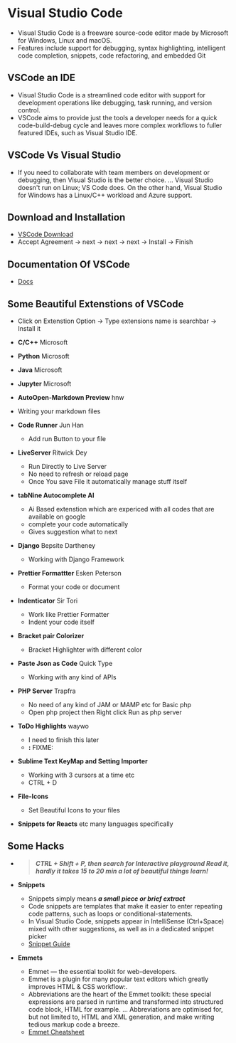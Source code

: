 # Visual Studio Code
 * Visual Studio Code is a freeware source-code editor made by Microsoft for Windows, Linux and macOS.
 * Features include support for debugging, syntax highlighting, intelligent code completion, snippets, code refactoring, and embedded Git
 
## VSCode an IDE
 - Visual Studio Code is a streamlined code editor with support for development operations like debugging, task running, and version control. 
 - VSCode aims to provide just the tools a developer needs for a quick code-build-debug cycle and leaves more complex workflows to fuller featured IDEs, such as Visual Studio IDE.
 
## VSCode Vs Visual Studio
 - If you need to collaborate with team members on development or debugging, then Visual Studio is the better choice. ... Visual Studio doesn't run on Linux; VS Code does. On the other hand, Visual Studio for Windows has a Linux/C++ workload and Azure support.
 
## Download and Installation
 - [VSCode Download](https://code.visualstudio.com/download)
 - Accept Agreement -> next -> next -> next -> Install -> Finish
 
## Documentation Of VSCode
 - [Docs](https://code.visualstudio.com/docs)

## Some Beautiful Extenstions of VSCode
 - Click on Extenstion Option -> Type extensions name is searchbar -> Install it
 *  **C/C++** Microsoft

 *  **Python** Microsoft

 *  **Java** Microsoft
 
 *  **Jupyter** Microsoft
 
 *  **AutoOpen-Markdown Preview** hnw
   - Writing your markdown files
 
 *  **Code Runner** Jun Han
    - Add run Button to your file

 *  **LiveServer** Ritwick Dey
    - Run Directly to Live Server
    - No need to refresh or reload page
    - Once You save File it automatically manage stuff itself
 
 *  **tabNine Autocomplete AI**
    - Ai Based extenstion which are expericed with all codes that are available on google
    - complete your code automatically
    - Gives suggestion what to next 
 
 *  **Django** Bepsite Dartheney
    - Working with Django Framework
 
 *  **Prettier Formattter** Esken Peterson
    - Format your code or document
 
 *  **Indenticator** Sir Tori
    - Work like Prettier Formatter
    - Indent your code itself
 
 *  **Bracket pair Colorizer**
    - Bracket Highlighter with different color
 
 *  **Paste Json as Code** Quick Type
    - Working with any kind of APIs
 
 * **PHP Server** Trapfra
    - No need of any kind of JAM or MAMP etc for Basic php
    - Open php project then Right click Run as php server
 
 *  **ToDo Highlights** waywo
    - I need to finish this later
    - **:** FIXME:
 
 *  **Sublime Text KeyMap and Setting Importer**
    - Working with 3 cursors at a time etc
    - CTRL + D
 
 *  **File-Icons**
    - Set Beautiful Icons to your files
 
 *  **Snippets for Reacts** etc many languages specifically
 
 
 ##  Some Hacks
 
 * > ***CTRL + Shift + P, then search for Interactive playground Read it, hardly it takes 15 to 20 min a lot of beautiful things learn!***

 * **Snippets**
   - Snippets simply means ***a small piece or brief extract***
   - Code snippets are templates that make it easier to enter repeating code patterns, such as loops or conditional-statements.
   - In Visual Studio Code, snippets appear in IntelliSense (Ctrl+Space) mixed with other suggestions, as well as in a dedicated snippet picker
   - [Snippet Guide](https://code.visualstudio.com/api/language-extensions/snippet-guide)
  
 * **Emmets**
   - Emmet — the essential toolkit for web-developers.
   - Emmet is a plugin for many popular text editors which greatly improves HTML & CSS workflow:.
   - Abbreviations are the heart of the Emmet toolkit: these special expressions are parsed in runtime and transformed into structured code block, HTML for example. ...    Abbreviations are optimised for, but not limited to, HTML and XML generation, and make writing tedious markup code a breeze.
   - [Emmet Cheatsheet](https://docs.emmet.io/cheat-sheet/)
